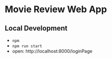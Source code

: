# Movie Review Web App

## Local Development
- `npm`
- `npm run start`
- open: http://localhost:8000/loginPage

